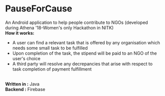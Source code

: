 # PauseForCause
An Android application to help people contribute to NGOs (developed during Athena '18-Women's only Hackathon in NITK)
</br>**How it works:**
- A user can find a relevant task that is offered by any organisation which needs some small task to be fulfilled
- Upon completion of the task, the stipend will be paid to an NGO of the user's choice
- A third party will resolve any decrepancies that arise with respect to task completion of payment fulfillment

</br>**Written in :** Java
</br>**Backend :** Firebase

